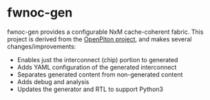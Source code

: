 # fwnoc-gen

fwnoc-gen provides a configurable NxM cache-coherent fabric. This 
project is derived from the 
[OpenPiton project](https://parallel.princeton.edu/openpiton), and
makes several changes/improvements:
- Enables just the interconnect (chip) portion to generated
- Adds YAML configuration of the generated interconnect
- Separates generated content from non-generated content
- Adds debug and analysis
- Updates the generator and RTL to support Python3


